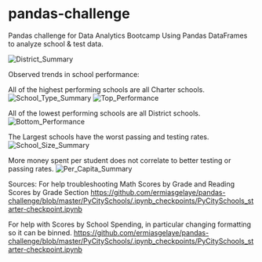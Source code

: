 # pandas-challenge
Pandas challenge for Data Analytics Bootcamp
Using Pandas DataFrames to analyze school & test data. 

![District_Summary](https://github.com/CJunger/pandas-challenge/assets/131617662/f2abd9e0-8ade-4c3e-b3ed-e7e154bd2bb1)

Observed trends in school performance:

All of the highest performing schools are all Charter schools.
![School_Type_Summary](https://github.com/CJunger/pandas-challenge/assets/131617662/9e21d539-21ea-44cc-a7a7-645e20fcc421)
![Top_Performance](https://github.com/CJunger/pandas-challenge/assets/131617662/1160913e-ac50-4ac5-99f3-8a1b002ece9a)

All of the lowest performing schools are all District schools.
![Bottom_Performance](https://github.com/CJunger/pandas-challenge/assets/131617662/044cdb72-673c-41e2-846a-6bd800d79f06)

The Largest schools have the worst passing and testing rates.
![School_Size_Summary](https://github.com/CJunger/pandas-challenge/assets/131617662/3f400b0d-7244-4c71-9d51-a85a6102d8e9)

More money spent per student does not correlate to better testing or passing rates.
![Per_Capita_Summary](https://github.com/CJunger/pandas-challenge/assets/131617662/2aaf6fda-8a4f-4fdd-b0ee-abd65a7b3241)



Sources:
For help troubleshooting Math Scores by Grade and Reading Scores by Grade Section
https://github.com/ermiasgelaye/pandas-challenge/blob/master/PyCitySchools/.ipynb_checkpoints/PyCitySchools_starter-checkpoint.ipynb

For help with Scores by School Spending, in particular changing formatting so it can be binned.
https://github.com/ermiasgelaye/pandas-challenge/blob/master/PyCitySchools/.ipynb_checkpoints/PyCitySchools_starter-checkpoint.ipynb
